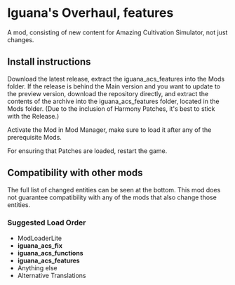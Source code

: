 # Iguana's Overhaul, features
A mod, consisting of new content for Amazing Cultivation Simulator, not just changes.

## Install instructions

Download the latest release, extract the iguana_acs_features into the Mods folder. If the release is behind the Main version and you want to update to the preview version, download the repository directly, and extract the contents of the archive into the iguana_acs_features folder, located in the Mods folder.
(Due to the inclusion of Harmony Patches, it's best to stick with the Release.)

Activate the Mod in Mod Manager, make sure to load it after any of the prerequisite Mods.

For ensuring that Patches are loaded, restart the game.

## Compatibility with other mods

The full list of changed entities can be seen at the bottom. This mod does not guarantee compatibility with any of the mods that also change those entities.

### Suggested Load Order

* ModLoaderLite
* **iguana_acs_fix**
* **iguana_acs_functions**
* **iguana_acs_features**
* Anything else
* Alternative Translations